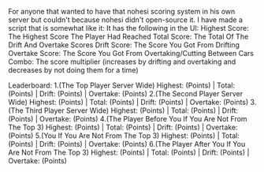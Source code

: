 For anyone that wanted to have that nohesi scoring system in his own server but couldn't because nohesi didn't open-source it.
I have made a script that is somewhat like it:
It has the following in the UI:
Highest Score: The Highest Score The Player Had Reached
Total Score: The Total Of The Drift And Overtake Scores
Drift Score: The Score You Got From Drifting
Overtake Score: The Score You Got From Overtaking/Cutting Between Cars
Combo: The score multiplier (increases by drifting and overtaking and decreases by not doing them for a time)

Leaderboard:
1.(The Top Player Server Wide) 
Highest: (Points) | Total: (Points) | Drift: (Points) | Overtake: (Points)
2.(The Second Player Server Wide) 
Highest: (Points) | Total: (Points) | Drift: (Points) | Overtake: (Points)
3.(The Third Player Server Wide) 
Highest: (Points) | Total: (Points) | Drift: (Points) | Overtake: (Points)
4.(The Player Before You If You Are Not From The Top 3) 
Highest: (Points) | Total: (Points) | Drift: (Points) | Overtake: (Points)
5.(You If You Are Not From The Top 3) 
Highest: (Points) | Total: (Points) | Drift: (Points) | Overtake: (Points)
6.(The Player After You If You Are Not From The Top 3) 
Highest: (Points) | Total: (Points) | Drift: (Points) | Overtake: (Points)
